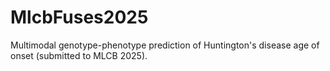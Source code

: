 # MlcbFuses2025
Multimodal genotype-phenotype prediction of Huntington's disease age of onset (submitted to MLCB 2025).
